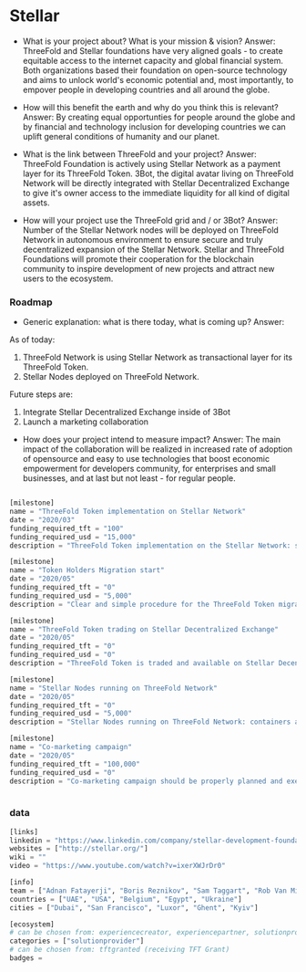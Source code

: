 # Stellar

- What is your project about? What is your mission & vision?
Answer: ThreeFold and Stellar foundations have very aligned goals - to create equitable access to the internet capacity and global financial system. Both organizations based their foundation on open-source technology and aims to unlock world's economic potential and, most importantly, to empover people in developing countries and all around the globe. 

- How will this benefit the earth and why do you think this is relevant? 
Answer: By creating equal opportunties for people around the globe and by financial and technology inclusion for developing countries we can uplift general conditions of humanity and our planet. 

- What is the link between ThreeFold and your project? 
Answer:
ThreeFold Foundation is actively using Stellar Network as a payment layer for its ThreeFold Token. 3Bot, the digital avatar living on ThreeFold Network will be directly integrated with Stellar Decentralized Exchange to give it's owner access to the immediate liquidity for all kind of digital assets.

- How will your project use the ThreeFold grid and / or 3Bot?
Answer: 
Number of the Stellar Network nodes will be deployed on ThreeFold Network in autonomous environment to ensure secure and truly decentralized expansion of the Stellar Network. 
Stellar and ThreeFold Foundations will promote their cooperation for the blockchain community to inspire development of new projects and attract new users to the ecosystem. 



### Roadmap

- Generic explanation: what is there today, what is coming up?
Answer:

As of today: 
1) ThreeFold Network is using Stellar Network as transactional layer for its ThreeFold Token. 
2) Stellar Nodes deployed on ThreeFold Network. 

Future steps are:
1) Integrate Stellar Decentralized Exchange inside of 3Bot
2) Launch a marketing collaboration

- How does your project intend to measure impact?
Answer: The main impact of the collaboration will be realized in increased rate of adoption of opensource and easy to use technologies that boost economic empowerment for developers community, for enterprises and small businesses, and at last but not least - for regular people. 

```python

[milestone]
name = "ThreeFold Token implementation on Stellar Network"
date = "2020/03"
funding_required_tft = "100"
funding_required_usd = "15,000"
description = "ThreeFold Token implementation on the Stellar Network: software development, required for the integration"

[milestone]
name = "Token Holders Migration start"
date = "2020/05"
funding_required_tft = "0"
funding_required_usd = "5,000"
description = "Clear and simple procedure for the ThreeFold Token migration should be developed, described and announced for all token holders. Clear manuals and wiki articles on the topic should be composed."

[milestone]
name = "ThreeFold Token trading on Stellar Decentralized Exchange"
date = "2020/05"
funding_required_tft = "0"
funding_required_usd = "0"
description = "ThreeFold Token is traded and available on Stellar Decentralized Exchange"

[milestone]
name = "Stellar Nodes running on ThreeFold Network"
date = "2020/05"
funding_required_tft = "0"
funding_required_usd = "5,000"
description = "Stellar Nodes running on ThreeFold Network: containers and flists should be prepared, capacity reserved, nodes deployed in autonomous fashion"

[milestone]
name = "Co-marketing campaign"
date = "2020/05"
funding_required_tft = "100,000"
funding_required_usd = "0"
description = "Co-marketing campaign should be properly planned and executed"
    
```

### data

```python
[links]
linkedin = "https://www.linkedin.com/company/stellar-development-foundation/"
websites = ["http://stellar.org/"]
wiki = ""
video = "https://www.youtube.com/watch?v=ixerXWJrDr0"

[info]
team = ["Adnan Fatayerji", "Boris Reznikov", "Sam Taggart", "Rob Van Mieghem", "Geert Machtelinckx", "Nickolay Babenko"] 
countries = ["UAE", "USA", "Belgium", "Egypt", "Ukraine"]
cities = ["Dubai", "San Francisco", "Luxor", "Ghent", "Kyiv"]

[ecosystem]
# can be chosen from: experiencecreator, experiencepartner, solutionprovider, farmer, systemintegrator
categories = ["solutionprovider"]
# can be chosen from: tftgranted (receiving TFT Grant)
badges = 

```
